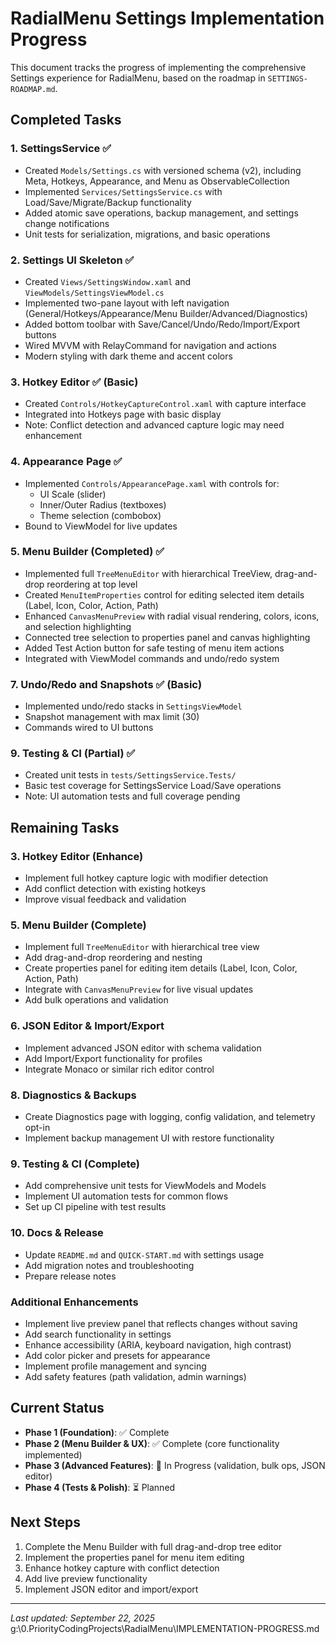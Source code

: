 # RadialMenu Settings Implementation Progress

This document tracks the progress of implementing the comprehensive Settings experience for RadialMenu, based on the roadmap in `SETTINGS-ROADMAP.md`.

## Completed Tasks

### 1. SettingsService ✅
- Created `Models/Settings.cs` with versioned schema (v2), including Meta, Hotkeys, Appearance, and Menu as ObservableCollection<MenuItemConfig>
- Implemented `Services/SettingsService.cs` with Load/Save/Migrate/Backup functionality
- Added atomic save operations, backup management, and settings change notifications
- Unit tests for serialization, migrations, and basic operations

### 2. Settings UI Skeleton ✅
- Created `Views/SettingsWindow.xaml` and `ViewModels/SettingsViewModel.cs`
- Implemented two-pane layout with left navigation (General/Hotkeys/Appearance/Menu Builder/Advanced/Diagnostics)
- Added bottom toolbar with Save/Cancel/Undo/Redo/Import/Export buttons
- Wired MVVM with RelayCommand for navigation and actions
- Modern styling with dark theme and accent colors

### 3. Hotkey Editor ✅ (Basic)
- Created `Controls/HotkeyCaptureControl.xaml` with capture interface
- Integrated into Hotkeys page with basic display
- Note: Conflict detection and advanced capture logic may need enhancement

### 4. Appearance Page ✅
- Implemented `Controls/AppearancePage.xaml` with controls for:
  - UI Scale (slider)
  - Inner/Outer Radius (textboxes)
  - Theme selection (combobox)
- Bound to ViewModel for live updates

### 5. Menu Builder (Completed) ✅
- Implemented full `TreeMenuEditor` with hierarchical TreeView, drag-and-drop reordering at top level
- Created `MenuItemProperties` control for editing selected item details (Label, Icon, Color, Action, Path)
- Enhanced `CanvasMenuPreview` with radial visual rendering, colors, icons, and selection highlighting
- Connected tree selection to properties panel and canvas highlighting
- Added Test Action button for safe testing of menu item actions
- Integrated with ViewModel commands and undo/redo system

### 7. Undo/Redo and Snapshots ✅ (Basic)
- Implemented undo/redo stacks in `SettingsViewModel`
- Snapshot management with max limit (30)
- Commands wired to UI buttons

### 9. Testing & CI (Partial) ✅
- Created unit tests in `tests/SettingsService.Tests/`
- Basic test coverage for SettingsService Load/Save operations
- Note: UI automation tests and full coverage pending

## Remaining Tasks

### 3. Hotkey Editor (Enhance)
- Implement full hotkey capture logic with modifier detection
- Add conflict detection with existing hotkeys
- Improve visual feedback and validation

### 5. Menu Builder (Complete)
- Implement full `TreeMenuEditor` with hierarchical tree view
- Add drag-and-drop reordering and nesting
- Create properties panel for editing item details (Label, Icon, Color, Action, Path)
- Integrate with `CanvasMenuPreview` for live visual updates
- Add bulk operations and validation

### 6. JSON Editor & Import/Export
- Implement advanced JSON editor with schema validation
- Add Import/Export functionality for profiles
- Integrate Monaco or similar rich editor control

### 8. Diagnostics & Backups
- Create Diagnostics page with logging, config validation, and telemetry opt-in
- Implement backup management UI with restore functionality

### 9. Testing & CI (Complete)
- Add comprehensive unit tests for ViewModels and Models
- Implement UI automation tests for common flows
- Set up CI pipeline with test results

### 10. Docs & Release
- Update `README.md` and `QUICK-START.md` with settings usage
- Add migration notes and troubleshooting
- Prepare release notes

### Additional Enhancements
- Implement live preview panel that reflects changes without saving
- Add search functionality in settings
- Enhance accessibility (ARIA, keyboard navigation, high contrast)
- Add color picker and presets for appearance
- Implement profile management and syncing
- Add safety features (path validation, admin warnings)

## Current Status
- **Phase 1 (Foundation)**: ✅ Complete
- **Phase 2 (Menu Builder & UX)**: ✅ Complete (core functionality implemented)
- **Phase 3 (Advanced Features)**: 🔄 In Progress (validation, bulk ops, JSON editor)
- **Phase 4 (Tests & Polish)**: ⏳ Planned

## Next Steps
1. Complete the Menu Builder with full drag-and-drop tree editor
2. Implement the properties panel for menu item editing
3. Enhance hotkey capture with conflict detection
4. Add live preview functionality
5. Implement JSON editor and import/export

---

*Last updated: September 22, 2025*</content>
<parameter name="filePath">g:\0.PriorityCodingProjects\RadialMenu\IMPLEMENTATION-PROGRESS.md
